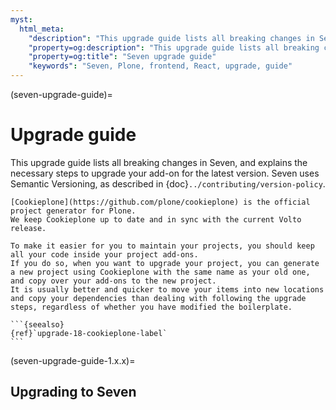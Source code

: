 ```yaml
---
myst:
  html_meta:
    "description": "This upgrade guide lists all breaking changes in Seven, and explains the necessary steps to upgrade your add-on for the latest version."
    "property=og:description": "This upgrade guide lists all breaking changes in Seven, and explains the necessary steps to upgrade your add-on for the latest version."
    "property=og:title": "Seven upgrade guide"
    "keywords": "Seven, Plone, frontend, React, upgrade, guide"
---
```


(seven-upgrade-guide)=

# Upgrade guide

This upgrade guide lists all breaking changes in Seven, and explains the necessary steps to upgrade your add-on for the latest version.
Seven uses Semantic Versioning, as described in {doc}`../contributing/version-policy`.

````{note}
[Cookieplone](https://github.com/plone/cookieplone) is the official project generator for Plone.
We keep Cookieplone up to date and in sync with the current Volto release.

To make it easier for you to maintain your projects, you should keep all your code inside your project add-ons.
If you do so, when you want to upgrade your project, you can generate a new project using Cookieplone with the same name as your old one, and copy over your add-ons to the new project.
It is usually better and quicker to move your items into new locations and copy your dependencies than dealing with following the upgrade steps, regardless of whether you have modified the boilerplate.

```{seealso}
{ref}`upgrade-18-cookieplone-label`
```
````

(seven-upgrade-guide-1.x.x)=

## Upgrading to Seven
